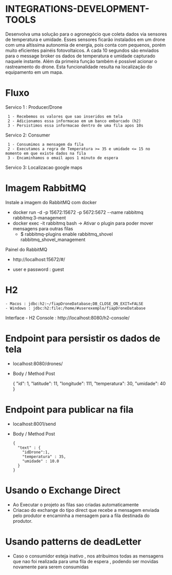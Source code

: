 # INTEGRATIONS-DEVELOPMENT-TOOLS

  Desenvolva uma solução para o agronegócio que coleta dados via sensores de temperatura
  e umidade. Esses sensores ficarão instalados em um drone com uma altíssima autonomia
  de energia, pois conta com pequenos, porém muito eficientes painéis fotovoltaicos.
  A cada 10 segundos são enviados para o message broker os dados de temperatura e
  umidade capturado naquele instante.
  Além da primeira função também é possível acionar o rastreamento do drone. Esta
  funcionalidade resulta na localização do equipamento em um mapa.

# Fluxo

  Servico 1 : Producer/Drone
  
     1 - Recebemos os valores que sao inseridos em tela
     2 - Adicionamos essa informacao em um banco embarcado (h2)
     3 - Persistimos essa informacao dentro de uma fila apos 10s
     
  Servico 2: Consumer
  
     1 - Consumimos a mensagem da fila
     2 - Executamos a regra de Temperatura >= 35 e umidade <= 15 no momento em que existe dados na fila
     3 - Encaminhamos o email apos 1 minuto de espera
     
  
  Servico 3: Localizacao google maps
     
     
 


# Imagem RabbitMQ

Instale a imagem do RabbitMQ com docker

  - docker run -d -p 15672:15672 -p 5672:5672 --name rabbitmq rabbitmq:3-management
  - docker exec -it rabbitmq bash -> Ativar o plugin para poder mover mensagens para outras filas 
  	- $ rabbitmq-plugins enable rabbitmq_shovel rabbitmq_shovel_management
  
Painel do RabbitMQ
  - http://localhost:15672/#/
  
  - user e password : guest
  
# H2
    - Macos : jdbc:h2:~/fiapDroneDatabase;DB_CLOSE_ON_EXIT=FALSE
    - Windows : jdbc:h2:file:/home/#userexemplo/fiapDroneDatabase
    
  Interface
    - H2 Console : http://localhost:8080/h2-console/

# Endpoint para persistir os dados de tela

- localhost:8080/drones/
- Body / Method Post

    {
        "id": 1,
        "latitude": 11,
        "longitude": 111,
        "temperatura": 30,
        "umidade": 40
    }


# Endpoint para publicar na fila

- localhost:8001/send
- Body / Method Post

      {
        "text" : {
          "idDrone":1,
          "temperatura" : 35,
          "umidade" : 10.0
        }
      }
    
# Usando o Exchange Direct 

- Ao Executar o projeto as filas sao criadas automaticamente
- Criacao do exchange do tipo direct que recebe a mensagem enviada pelo produtor e encaminha a mensagem para a fila destinada do produtor.


# Usando patterns de deadLetter
  
  - Caso o consumidor esteja inativo , nos atribuimos todas as mensagens 
  que nao foi realizada para uma fila de espera , podendo ser movidas novamente para serem consumidas
 
